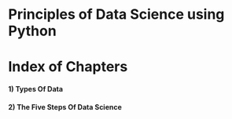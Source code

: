 # Principles of Data Science using Python

# Index of Chapters 
<h4>1) Types Of Data</h4>
<h4>2) The Five Steps Of Data Science</h4>
